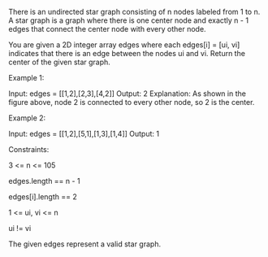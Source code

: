 There is an undirected star graph consisting of n nodes labeled from 1 to n. A star graph is a graph where there is one center node and exactly n - 1 edges that connect the center node with every other node.

You are given a 2D integer array edges where each edges[i] = [ui, vi] indicates that there is an edge between the nodes ui and vi. Return the center of the given star graph.

 

Example 1:


Input: edges = [[1,2],[2,3],[4,2]]
Output: 2
Explanation: As shown in the figure above, node 2 is connected to every other node, so 2 is the center.

Example 2:

Input: edges = [[1,2],[5,1],[1,3],[1,4]]
Output: 1
 

Constraints:

3 <= n <= 105

edges.length == n - 1

edges[i].length == 2

1 <= ui, vi <= n

ui != vi

The given edges represent a valid star graph.
